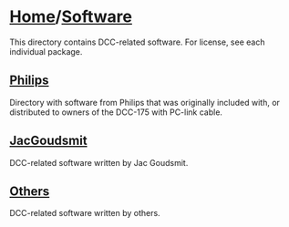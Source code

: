 # [Home](..)/[Software](.)
This directory contains DCC-related software. For license, see each individual package.

## [Philips](./Philips)
Directory with software from Philips that was originally included with, or distributed to owners of the DCC-175 with PC-link cable.

## [JacGoudsmit](./JacGoudsmit)
DCC-related software written by Jac Goudsmit.

## [Others](./Others)
DCC-related software written by others.